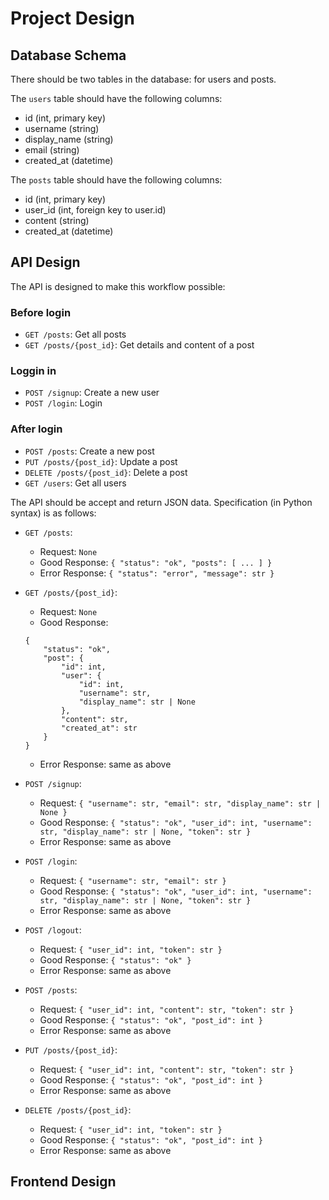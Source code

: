 # Project Design

## Database Schema
There should be two tables in the database: for users and posts.

The `users` table should have the following columns:
- id (int, primary key)
- username (string)
- display_name (string)
- email (string)
- created_at (datetime)

The `posts` table should have the following columns:
- id (int, primary key)
- user_id (int, foreign key to user.id)
- content (string)
- created_at (datetime)

## API Design
The API is designed to make this workflow possible:

### Before login
- `GET /posts`: Get all posts
- `GET /posts/{post_id}`: Get details and content of a post

### Loggin in
- `POST /signup`: Create a new user
- `POST /login`: Login

### After login
- `POST /posts`: Create a new post
- `PUT /posts/{post_id}`: Update a post
- `DELETE /posts/{post_id}`: Delete a post
- `GET /users`: Get all users

The API should be accept and return JSON data. Specification (in Python syntax) is as follows:
- `GET /posts`:
    - Request: `None`
    - Good Response: `{ "status": "ok", "posts": [ ... ] }`
    - Error Response: `{ "status": "error", "message": str }`

- `GET /posts/{post_id}`:
    - Request: `None`
    - Good Response:
    ```
    {
        "status": "ok",
        "post": {
            "id": int,
            "user": {
                "id": int,
                "username": str,
                "display_name": str | None
            },
            "content": str,
            "created_at": str
        }
    }
    ```
    - Error Response: same as above

- `POST /signup`:
    - Request: `{ "username": str, "email": str, "display_name": str | None }`
    - Good Response: `{ "status": "ok", "user_id": int, "username": str, "display_name": str | None, "token": str }`
    - Error Response: same as above

- `POST /login`:
    - Request: `{ "username": str, "email": str }`
    - Good Response: `{ "status": "ok", "user_id": int, "username": str, "display_name": str | None, "token": str }`
    - Error Response: same as above

- `POST /logout`:
    - Request: `{ "user_id": int, "token": str }`
    - Good Response: `{ "status": "ok" }`
    - Error Response: same as above

- `POST /posts`:
    - Request: `{ "user_id": int, "content": str, "token": str }`
    - Good Response: `{ "status": "ok", "post_id": int }`
    - Error Response: same as above

- `PUT /posts/{post_id}`:
    - Request: `{ "user_id": int, "content": str, "token": str }`
    - Good Response: `{ "status": "ok", "post_id": int }`
    - Error Response: same as above

- `DELETE /posts/{post_id}`:
    - Request: `{ "user_id": int, "token": str }`
    - Good Response: `{ "status": "ok", "post_id": int }`
    - Error Response: same as above

## Frontend Design
